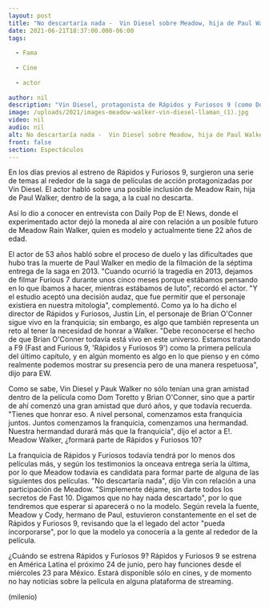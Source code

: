 ```yaml
---
layout: post
title: "No descartaría nada -  Vin Diesel sobre Meadow, hija de Paul Walker, en la saga de 'RyF'"
date: 2021-06-21T18:37:00.000-06:00
tags:
  
  - Fama
  
  - Cine
  
  - actor
  
author: nil
description: "Vin Diesel, protagonista de Rápidos y Furiosos 9 (como Dom Toretto), habló sobre la posibilidad de Meadow, hija de Paul Walker, en la película; no al descarta. "
image: /uploads/2021/images-meadow-walker-vin-diesel-llaman_(1).jpg
video: nil
audio: nil
alt: No descartaría nada -  Vin Diesel sobre Meadow, hija de Paul Walker, en la saga de 'RyF'
front: false
section: Espectáculos
---
```


En los días previos al estreno de Rápidos y Furiosos 9, surgieron una serie de temas al rededor de la saga de películas de acción protagonizadas por Vin Diesel. El actor habló sobre una posible inclusión de Meadow Rain, hija de Paul Walker, dentro de la saga, a la cual no descarta. 

Así lo dio a conocer en entrevista con Daily Pop de E! News, donde el experimentado actor dejó la moneda al aire con relación a un posible futuro de Meadow Rain Walker, quien es modelo y actualmente tiene 22 años de edad. 

El actor de 53 años habló sobre el proceso de duelo y las dificultades que hubo tras la muerte de Paul Walker en medio de la filmación de la séptima entrega de la saga en 2013. "Cuando ocurrió la tragedia en 2013, dejamos de filmar Furious 7 durante unos cinco meses porque estábamos pensando en lo que íbamos a hacer, mientras estábamos de luto", recordó el actor. "Y el estudio aceptó una decisión audaz, que fue permitir que el personaje existiera en nuestra mitología", complementó. 
Como ya lo ha dicho el director de Rápidos y Furiosos, Justin Lin, el personaje de Brian O'Conner sigue vivo en la franquicia; sin embargo, es algo que también representa un reto al tener la necesidad de honrar a Walker.  "Debe reconocerse el hecho de que Brian O'Conner todavía está vivo en este universo. Estamos tratando a F9 (Fast and Furious 9, 'Rápidos y Furiosos 9') como la primera película del último capítulo, y en algún momento es algo en lo que pienso y en cómo realmente podemos mostrar su presencia pero de una manera respetuosa", dijo para EW. 

Como se sabe, Vin Diesel y Pauk Walker no sólo tenían una gran amistad dentro de la película como Dom Toretto y Brian O'Conner, sino que a partir de ahí comenzó una gran amistad que duró años, y que todavía recuerda. "Tienes que honrar eso. A nivel personal, comenzamos esta franquicia juntos. Juntos comenzamos la franquicia, comenzamos una hermandad. Nuestra hermandad durará más que la franquicia", dijo el actor a E!. Meadow Walker, ¿formará parte de Rápidos y Furiosos 10?

La franquicia de Rápidos y Furiosos todavía tendrá por lo menos dos películas más, y según los testimonios la onceava entrega sería la última, por lo que Meadow todavía es candidata para formar parte de alguna de las siguientes dos películas. "No descartaría nada", dijo Vin con relación a una participación de Meadow. "Simplemente déjame, sin darte todos los secretos de Fast 10. Digamos que no hay nada descartado", por lo que tendremos que esperar si aparecerá o no la modelo. Según revela la fuente, Meadow y Cody, hermano de Paul, estuvieron constantemente en el set de Rápidos y Furiosos 9, revisando que la el legado del actor "pueda incorporarse", por lo que la modelo ya conocería a la gente al rededor de la película.

¿Cuándo se estrena Rápidos y Furiosos 9? Rápidos y Furiosos 9 se estrena en América Latina el próximo 24 de junio, pero hay funciones desde el miércoles 23 para México. Estará disponible sólo en cines, y de momento no hay noticias sobre la película en alguna plataforma de streaming. 

(milenio)